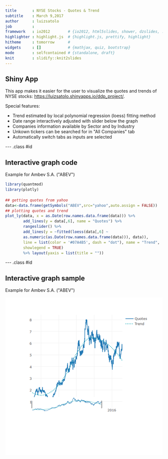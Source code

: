 ```yaml
---
title       : NYSE Stocks - Quotes & Trend
subtitle    : March 9,2017
author      : luizsatolo
job         : 
framework   : io2012        # {io2012, html5slides, shower, dzslides, ...}
highlighter : highlight.js  # {highlight.js, prettify, highlight}
hitheme     : tomorrow      # 
widgets     : []            # {mathjax, quiz, bootstrap}
mode        : selfcontained # {standalone, draft}
knit        : slidify::knit2slides
---
```


## Shiny App

This app makes it easier for the user to visualize the quotes and trends of NYSE stocks: <https://luizsatolo.shinyapps.io/ddp_project/>.

Special features:
- Trend estimated by local polynomial regression (loess) fitting method
- Date range interactively adjusted with slider below the graph
- Companies information available by Sector and by Industry
- Unkown tickers can be searched for in "All Companies" tab
- Automatically switch tabs as inputs are selected

--- .class #id 

## Interactive graph code

Example for Ambev S.A. ("ABEV")

```r
library(quantmod)
library(plotly)

## getting quotes from yahoo
data<-data.frame(getSymbols("ABEV",src="yahoo",auto.assign = FALSE))
## plotting quotes and trend
plot_ly(data, x = as.Date(row.names.data.frame(data))) %>% 
        add_lines(y = data[,6], name = "Quotes") %>% 
        rangeslider() %>% 
        add_lines(y = ~fitted(loess(data[,6] ~
        as.numeric(as.Date(row.names.data.frame(data))), data)), 
        line = list(color = '#07A4B5', dash = "dot"), name = "Trend",
        showlegend = TRUE) 
        %>% layout(yaxis = list(title = ""))
```

--- .class #id

## Interactive graph sample


Example for Ambev S.A. ("ABEV")

![plot of chunk unnamed-chunk-2](assets/fig/unnamed-chunk-2-1.png)
